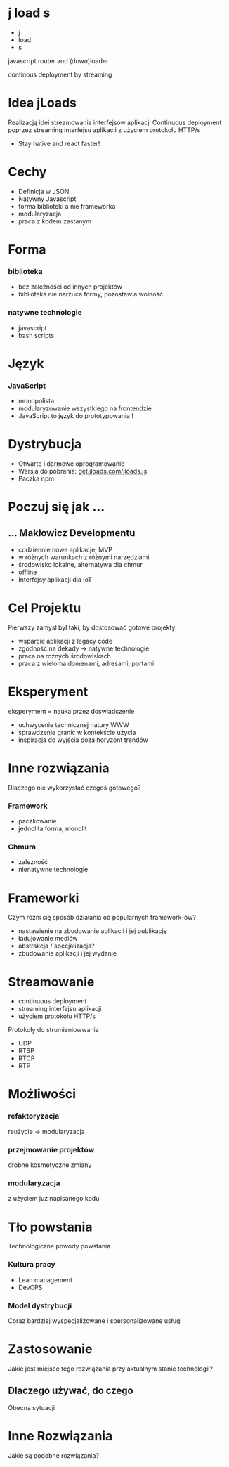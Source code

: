 # j load s

+ j 
+ load
+ s

javascript router and (down)loader

continous deployment by streaming

# Idea jLoads
Realizacją idei streamowania interfejsów aplikacji
Continuous deployment poprzez streaming interfejsu aplikacji z użyciem protokołu HTTP/s

+ Stay native and react faster!

# Cechy

+ Definicja w JSON
+ Natywny Javascript
+ forma biblioteki a nie frameworka
+ modularyzacja
+ praca z kodem zastanym


# Forma

### biblioteka

+ bez zależności od innych projektów
+ biblioteka nie narzuca formy, pozostawia wolność

### natywne technologie

+ javascript
+ bash scripts


# Język

### JavaScript
+ monopolista
+ modularyzowanie wszystkiego na frontendzie
+ JavaScript to język do prototypowania !

# Dystrybucja

+ Otwarte i darmowe oprogramowanie 
+ Wersja do pobrania: [get.jloads.com/jloads.js](https://get.jloads.com/jloads.js)
+ Paczka npm


# Poczuj się jak ...

## ... Makłowicz Developmentu

+ codziennie nowe aplikacje, MVP
+ w różnych warunkach z różnymi narzędziami
+ środowisko lokalne, alternatywa dla chmur
+ offline
+ Interfejsy aplikacji dla IoT

# Cel Projektu

Pierwszy zamysł był taki, by dostosować gotowe projekty
+ wsparcie aplikacji z legacy code
+ zgodność na dekady -> natywne technologie 
+ praca na rożnych środowiskach
+ praca z wieloma domenami, adresami, portami

  
# Eksperyment
eksperyment = nauka przez doświadczenie

+ uchwycenie technicznej natury WWW
+ sprawdzenie granic w kontekście użycia 
+ inspiracja do wyjścia poza horyzont trendów
  

# Inne rozwiązania
Dlaczego nie wykorzystać czegoś gotowego?


### Framework
+ paczkowanie
+ jednolita forma, monolit


### Chmura
+ zależność
+ nienatywne technologie


# Frameworki
Czym różni się sposób działania od popularnych framework-ów?

+ nastawienie na zbudowanie aplikacji i jej publikację
+ ładujowanie mediów
+ abstrakcja / specjalizacja?
+ zbudowanie aplikacji i jej wydanie



# Streamowanie
+ continuous deployment 
+ streaming interfejsu aplikacji 
+ użyciem protokołu HTTP/s

Protokoły do strumieniowwania
+ UDP
+ RTSP
+ RTCP
+ RTP


# Możliwości

### refaktoryzacja 
reużycie -> modularyzacja

### przejmowanie projektów
drobne kosmetyczne zmiany

### modularyzacja
z użyciem już napisanego kodu



# Tło powstania

Technologiczne powody powstania

### Kultura pracy
+ Lean management
+ DevOPS

### Model dystrybucji
Coraz bardziej wyspecjalizowane i spersonalizowane usługi


# Zastosowanie
Jakie jest miejsce tego rozwiązania przy aktualnym stanie technologii?


## Dlaczego używać, do czego
Obecna sytuacji


# Inne Rozwiązania
Jakie są podobne rozwiązania?


